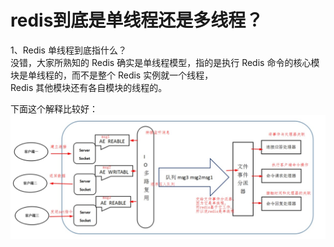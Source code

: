 # redis到底是单线程还是多线程？
1、Redis 单线程到底指什么？  
  没错，大家所熟知的 Redis 确实是单线程模型，指的是执行 Redis 命令的核心模块是单线程的，而不是整个 Redis 实例就一个线程，  
Redis 其他模块还有各自模块的线程的。

下面这个解释比较好：
![avatar](https://raw.githubusercontent.com/tanxw123123/DATABASE/master/images/1.jpg)
